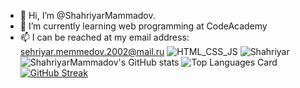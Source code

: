 - 👋 Hi, I’m @ShahriyarMammadov.
- 🌱 I’m currently learning web programming at CodeAcademy
- 📫 I can be reached at my email address: sehriyar.memmedov.2002@mail.ru
![HTML_CSS_JS](https://phantomlandscapes.files.wordpress.com/2021/04/html-css-javascript.jpg)
![Shahriyar](https://media1.giphy.com/media/Y4ak9Ki2GZCbJxAnJD/giphy.gif?cid=ecf05e47houvlazi6476gso26biarzvio2u55n1kh9fsizft&rid=giphy.gif&ct=g)
![ShahriyarMammadov's GitHub stats](https://github-readme-stats.vercel.app/api?username=ShahriyarMammadov&show_icons=true&theme=tokyonight)
![Top Languages Card](https://github-readme-stats.vercel.app/api/top-langs/?username=ShahriyarMammadov&layout=compact&theme=tokyonight)
[![GitHub Streak](https://streak-stats.demolab.com/?user=ShahriyarMammadov&theme=tokyonight)](https://git.io/streak-stats)
